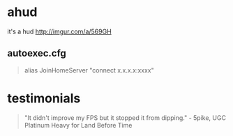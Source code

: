 ahud
====
it's a hud
http://imgur.com/a/569GH

autoexec.cfg
-------------------
>alias JoinHomeServer "connect x.x.x.x:xxxx"

testimonials
=========
>"It didn't improve my FPS but it stopped it from dipping." - 5pike, UGC Platinum Heavy for Land Before Time